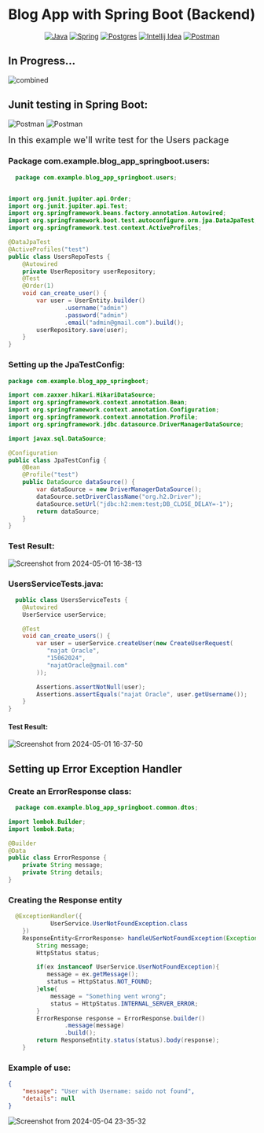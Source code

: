 # Blog App with Spring Boot (Backend)

<div align="center">

[![Java](https://img.shields.io/badge/Java-ED8B00?style=for-the-badge&logo=openjdk&logoColor=white)](Link)
[![Spring](https://img.shields.io/badge/Spring-6DB33F?style=for-the-badge&logo=spring&logoColor=white)](Link)
[![Postgres](https://img.shields.io/badge/PostgreSQL-316192?style=for-the-badge&logo=postgresql&logoColor=white)](Link)
[![Intellij Idea](https://img.shields.io/badge/IntelliJ_IDEA-000000.svg?style=for-the-badge&logo=intellij-idea&logoColor=white)](Link)
[![Postman](https://img.shields.io/badge/Postman-FF6C37?style=for-the-badge&logo=postman&logoColor=white)](Link)
</div>

## In Progress...
![combined](https://github.com/Marouane-Elgoumiri/Blog_App_SpringBoot/assets/96888594/51f3c7a0-a153-4d22-8d40-48edcdc809a6)

## Junit testing in Spring Boot:

![Postman](https://img.shields.io/badge/Testing%20Library-E33332.svg?style=for-the-badge&logo=Testing-Library&logoColor=white)
![Postman](https://img.shields.io/badge/JUnit5-25A162.svg?style=for-the-badge&logo=JUnit5&logoColor=white)

<span style="font-size: large">In this example we'll write test for the Users package</span>
### Package com.example.blog_app_springboot.users:

```java
  package com.example.blog_app_springboot.users;


import org.junit.jupiter.api.Order;
import org.junit.jupiter.api.Test;
import org.springframework.beans.factory.annotation.Autowired;
import org.springframework.boot.test.autoconfigure.orm.jpa.DataJpaTest;
import org.springframework.test.context.ActiveProfiles;

@DataJpaTest
@ActiveProfiles("test")
public class UsersRepoTests {
    @Autowired
    private UserRepository userRepository;
    @Test
    @Order(1)
    void can_create_user() {
        var user = UserEntity.builder()
                .username("admin")
                .password("admin")
                .email("admin@gmail.com").build();
        userRepository.save(user);
    }
}

```

### Setting up the JpaTestConfig:
```java
package com.example.blog_app_springboot;

import com.zaxxer.hikari.HikariDataSource;
import org.springframework.context.annotation.Bean;
import org.springframework.context.annotation.Configuration;
import org.springframework.context.annotation.Profile;
import org.springframework.jdbc.datasource.DriverManagerDataSource;

import javax.sql.DataSource;

@Configuration
public class JpaTestConfig {
    @Bean
    @Profile("test")
    public DataSource dataSource() {
        var dataSource = new DriverManagerDataSource();
        dataSource.setDriverClassName("org.h2.Driver");
        dataSource.setUrl("jdbc:h2:mem:test;DB_CLOSE_DELAY=-1");
        return dataSource;
    }
}

```
### Test Result:
![Screenshot from 2024-05-01 16-38-13](https://github.com/Marouane-Elgoumiri/Blog_App_SpringBoot/assets/96888594/2d8567aa-ef2f-4877-9b3a-cfe7014105d4)


### UsersServiceTests.java:
```java
  public class UsersServiceTests {
    @Autowired
    UserService userService;

    @Test
    void can_create_users() {
        var user = userService.createUser(new CreateUserRequest(
           "najat Oracle",
           "15062024",
           "najatOracle@gmail.com"
        ));

        Assertions.assertNotNull(user);
        Assertions.assertEquals("najat Oracle", user.getUsername());
    }
}
```
#### Test Result:
![Screenshot from 2024-05-01 16-37-50](https://github.com/Marouane-Elgoumiri/Blog_App_SpringBoot/assets/96888594/82941dde-ab08-4ab2-b390-bc2372e5e67d)

## Setting up Error Exception Handler

### Create an ErrorResponse class:

```java
  package com.example.blog_app_springboot.common.dtos;

import lombok.Builder;
import lombok.Data;

@Builder
@Data
public class ErrorResponse {
    private String message;
    private String details;
}

```
### Creating the Response entity
```java
  @ExceptionHandler({
            UserService.UserNotFoundException.class
    })
    ResponseEntity<ErrorResponse> handleUSerNotFoundException(Exception ex){
        String message;
        HttpStatus status;

        if(ex instanceof UserService.UserNotFoundException){
           message = ex.getMessage();
           status = HttpStatus.NOT_FOUND;
        }else{
            message = "Something went wrong";
            status = HttpStatus.INTERNAL_SERVER_ERROR;
        }
        ErrorResponse response = ErrorResponse.builder()
                .message(message)
                .build();
        return ResponseEntity.status(status).body(response);
    }
```
### Example of use:
```JSON
{
    "message": "User with Username: saido not found",
    "details": null
}
```
![Screenshot from 2024-05-04 23-35-32](https://github.com/Marouane-Elgoumiri/Blog_App_SpringBoot/assets/96888594/a1272369-bee0-4513-a77b-2b8a59b4e5e4)

